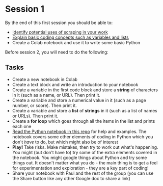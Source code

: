 # Session 1 

By the end of this first session you should be able to:

* [Identify potential uses of scraping in your work](https://github.com/paulbradshaw/pythonscraping/blob/main/session1/CIJ%20Scraping%2000%20intro.pdf)
* [Explain basic coding concepts such as variables and lists](https://github.com/paulbradshaw/pythonscraping/blob/main/session1/CIJ%20Scraping_02_Colabintro.pdf)
* Create a Colab notebook and use it to write some basic Python

Before session 2, you will need to do the following:

## Tasks 

* Create a new notebook in Colab
* Create a text block and write an introduction to your notebook
* Create a variable in the first code block and store a **string** of characters in it (such as a name, or URL). Then print it.
* Create a variable and store a numerical value in it (such as a page number, or score). Then print it.
* Create a variable and store a **list** of **strings** in it (such as a list of names or URLs). Then print it.
* Create a **for loop** which goes through all the items in the list and prints each one
* [Read the Python notebook in this repo](https://github.com/paulbradshaw/pythonscraping/blob/main/session1/pythonFirstStepsColab.ipynb) for help and examples. The notebook covers some other elements of coding in Python which you don't *have* to do, but which might also be of interest
* **Play!** Take risks. Make mistakes, then try to work out what's happening. You might (but don't have to) try some of the extra elements covered in the notebook. You might google things about Python and try some things out. It doesn't matter what you do - the main thing is to get a feel for experimentation and exploration - they are a key part of coding!
* Share your notebook with Paul and the rest of the group (you can use the Share button like any other Google doc to share a link)
